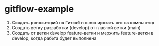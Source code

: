 # gitflow-example

1. Создать репозиторий на Гитхаб и склонировать его на компьютер
2. Создать ветку разработки (develop) от главной ветки (main)
3. Создать от ветки develop feature-ветки и мержить feature-ветки в develop, когда работа будет выполнена
